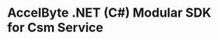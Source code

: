 [//]: # (This code is generated by tool. DO NOT EDIT.)

# AccelByte .NET (C#) Modular SDK for Csm Service